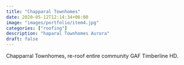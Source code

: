 ```yaml
---
title: "Chapparal Townhomes"
date: 2020-05-12T12:14:34+06:00
image: "images/portfolio/item4.jpg"
categories: ["roofing"]
description: "haparal Townhomes Aurora"
draft: false
---
```


Chapparral Townhomes, re-roof entire community GAF Timberline HD.
